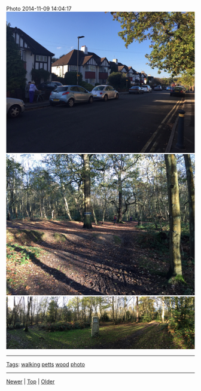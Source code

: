 <!--
title: Photo 2014-11-09 14
date: 2020-06-28T14:56:50.702Z
tags: walking, petts, wood, photo
-->









Photo 2014-11-09 14:04:17
![](102180499932-0.jpg)
![](102180499932-1.jpg)
![](102180499932-2.jpg)

<!--BOTTOM-POST-NAVIGATION-->
---

[Tags](tags.md): [walking](tag-walking.md) [petts](tag-petts.md) [wood](tag-wood.md) [photo](tag-photo.md)

---

[Newer](102048321262.md) | [Top](index.md) | [Older](102352045252.md)